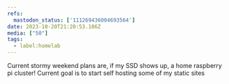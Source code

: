 ```yaml
---
refs:
  mastodon_status: ['111269436004693564']
date: 2023-10-20T21:20:53.106Z
media: ["50"]
tags:
  - label:homelab
---
```


<p>Current stormy weekend plans are, if my SSD shows up, a home raspberry pi cluster! Current goal is to start self hosting some of my static sites  </p>
